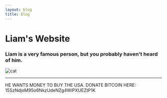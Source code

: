```yaml
---
layout: blog
title: blog
---
```


# Liam's Website
### Liam is a very famous person, but you probably haven't heard of him.
![cat](https://icatcare.org/app/uploads/2018/07/Thinking-of-getting-a-cat.png)
<hr>
HE WANTS MONEY TO BUY THE USA. DONATE BITCOIN HERE: 15SzNdjoM95o6NkzUdeNZg4WiPXUEZtP1K
